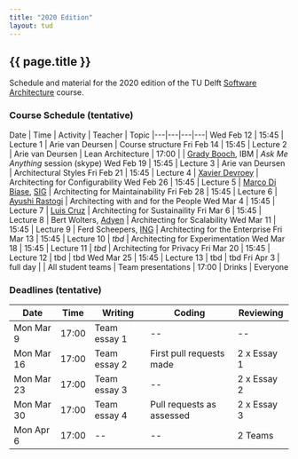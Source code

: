 ```yaml
---
title: "2020 Edition"
layout: tud
---
```


## {{ page.title }}

Schedule and material for the 2020 edition of the TU Delft [Software Architecture](../index.html) course.

### Course Schedule (tentative)

Date | Time | Activity | Teacher | Topic 
|---|---|---|---|
Wed Feb 12 | 15:45 | Lecture 1 | Arie van Deursen         | Course structure
Fri Feb 14 | 15:45 | Lecture 2 | Arie van Deursen         | Lean Architecture
           | 17:00 |           | [Grady Booch], IBM       | _Ask Me Anything_ session (skype)
Wed Feb 19 | 15:45 | Lecture 3 | Arie van Deursen         | Architectural Styles
Fri Feb 21 | 15:45 | Lecture 4 | [Xavier Devroey]         | Architecting for Configurability
Wed Feb 26 | 15:45 | Lecture 5 | [Marco Di Biase], [SIG]  | Architecting for Maintainability
Fri Feb 28 | 15:45 | Lecture 6 | [Ayushi Rastogi]         | Architecting with and for the People
Wed Mar 4  | 15:45 | Lecture 7 | [Luis Cruz]              | Architecting for Sustainaility
Fri Mar 6  | 15:45 | Lecture 8 | Bert Wolters, [Adyen]    | Architecting for Scalability 
Wed Mar 11 | 15:45 | Lecture 9 | Ferd Scheepers, [ING]    | Architecting for the Enterprise
Fri Mar 13 | 15:45 | Lecture 10 | _tbd_                   | Architecting for Experimentation
Wed Mar 18 | 15:45 | Lecture 11 | _tbd_                   | Architecting for Privacy
Fri Mar 20 | 15:45 | Lecture 12 | tbd | tbd
Wed Mar 25 | 15:45 | Lecture 13 | tbd | tbd
Fri Apr 3  | full day |  | All student teams | Team presentations
           | 17:00 | Drinks | Everyone 

[sig]: https://www.softwareimprovementgroup.com/
[grady booch]: https://en.wikipedia.org/wiki/Grady_Booch
[marco di biase]: https://mardibiase.github.io/
[xavier devroey]: http://xdevroey.be/
[ayushi rastogi]: https://ayushirastogi.github.io/
[luis cruz]: https://luiscruz.github.io/
[adyen]: https://www.adyen.com/
[ing]: https://www.ing.com

<!--

### Labwork Assignments

#### Essays

#### Contributions

#### Final Presentation

#### Reviewing

Learning from other teams is an integral part of this course.

-->

### Deadlines (tentative)

Date       | Time  | Writing      | Coding                    | Reviewing
|---|---|---|---|---|
Mon Mar 9  | 17:00 | Team essay 1 | --                        | --
Mon Mar 16 | 17:00 | Team essay 2 | First pull requests made  | 2 x Essay 1
Mon Mar 23 | 17:00 | Team essay 3 | --                        | 2 x Essay 2
Mon Mar 30 | 17:00 | Team essay 4 | Pull requests as assessed | 2 x Essay 3
Mon Apr  6 | 17:00 | --           | --                        | 2 Teams

<!--

### Grades (tentative)

Students will receive grades based on the following:

- `E`: Team performance for each of the four essays (1-10), composed form the average of the four essays E1..E4.
- `C`: Team performance for code contributions (1-10)
- `P`: Team performance for final presentation (1-10)
- `R`: Individual performance in reviewing (-1, 0, 1)
- `A`: Individual performance in participation (-1, 0, 1)

The _team grade_ is the weighted average of the team activities:

    T = (3*E + C + P)/5

The _individual grade_ is then the team grade to which a bonus is added (or subtracted) for exceptionally (top 10%) strong results.

	I = T + 0.5 * (R + A)


-->




